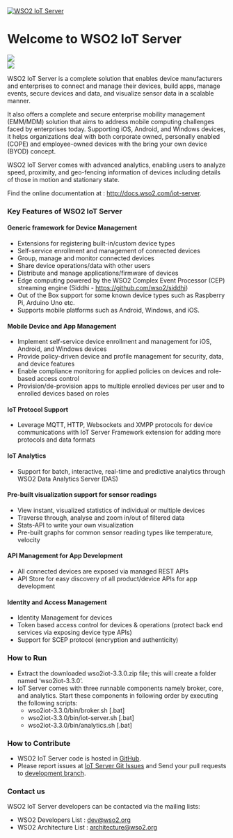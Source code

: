 <a href="http://wso2.com/products/iot-server/">
<img src="http://b.content.wso2.com/sites/all/common/images/product-logos/IoT-server.svg"
     srcset="http://b.content.wso2.com/sites/all/common/images/product-logos/IoT-server.svg@2x.png 2x"
     alt="WSO2 IoT Server" />
</a>

# Welcome to WSO2 IoT Server

<a href='https://opensource.org/licenses/Apache-2.0'><img src='https://img.shields.io/badge/License-Apache%202.0-blue.svg'></a><br/>
<a href='https://wso2.org/jenkins/job/products/job/product-iots/'><img src='https://wso2.org/jenkins/job/products/job/product-iots/badge/icon'></a>

WSO2 IoT Server is a complete solution that enables device manufacturers and enterprises to connect and manage their devices, build apps, manage events, secure devices and data, and visualize sensor data in a scalable manner.

It also offers a complete and secure enterprise mobility management (EMM/MDM) solution that aims to address mobile computing challenges faced by enterprises today. Supporting iOS, Android, and Windows devices, it helps organizations deal with both corporate owned, personally enabled (COPE) and employee-owned devices with the bring your own device (BYOD) concept.

WSO2 IoT Server comes with advanced analytics, enabling users to analyze speed, proximity, and geo-fencing information of devices including details of those in motion and stationary state.

Find the online documentation at : 
http://docs.wso2.com/iot-server.

### Key Features of WSO2 IoT Server

#### Generic framework for Device Management
* Extensions for registering built-in/custom device types
* Self-service enrollment and management of connected devices
* Group, manage and monitor connected devices
* Share device operations/data with other users
* Distribute and manage applications/firmware of devices
* Edge computing powered by the WSO2 Complex Event Processor (CEP) streaming engine (Siddhi - https://github.com/wso2/siddhi)
* Out of the Box support for some known device types such as Raspberry Pi, Arduino Uno etc.
* Supports mobile platforms such as Android, Windows, and iOS.

#### Mobile Device and App Management
* Implement self-service device enrollment and management for iOS, Android, and Windows devices
* Provide policy-driven device and profile management for security, data, and device features
* Enable compliance monitoring for applied policies on devices and role-based access control
* Provision/de-provision apps to multiple enrolled devices per user and to enrolled devices based on roles

#### IoT Protocol Support
* Leverage MQTT, HTTP, Websockets and XMPP protocols for device communications with IoT Server Framework extension for adding more protocols and data formats

#### IoT Analytics
* Support for batch, interactive, real-time and predictive analytics through WSO2 Data Analytics Server (DAS)

#### Pre-built visualization support for sensor readings
* View instant, visualized statistics of individual or multiple devices
* Traverse through, analyse and zoom in/out of filtered data
* Stats-API to write your own visualization
* Pre-built graphs for common sensor reading types like temperature, velocity

#### API Management for App Development
* All connected devices are exposed via managed REST APIs
* API Store for easy discovery of all product/device APIs for app development

#### Identity and Access Management
* Identity Management for devices
* Token based access control for devices & operations (protect back end services via exposing device type APIs)
* Support for SCEP protocol (encryption and authenticity)

### How to Run
* Extract the downloaded wso2iot-3.3.0.zip file; this will create a folder named ‘wso2iot-3.3.0’.
* IoT Server comes with three runnable components namely broker, core, and analytics. Start these components in following order by executing the following scripts:
    * wso2iot-3.3.0/bin/broker.sh [.bat]
    * wso2iot-3.3.0/bin/iot-server.sh [.bat]
    * wso2iot-3.3.0/bin/analytics.sh [.bat]

### How to Contribute

* WSO2 IoT Server code is hosted in [GitHub](https://github.com/wso2/product-iots).
* Please report issues at [IoT Server Git Issues](https://github.com/wso2/product-iots/issues) and Send your pull requests to [development branch](https://github.com/wso2/product-iots).

### Contact us

WSO2 IoT Server developers can be contacted via the mailing lists:

* WSO2 Developers List : dev@wso2.org
* WSO2 Architecture List : architecture@wso2.org


